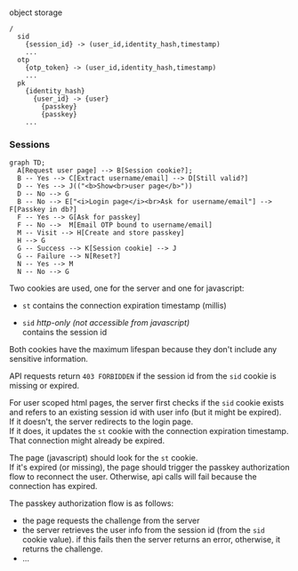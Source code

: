 #

object storage

```
/
  sid
    {session_id} -> (user_id,identity_hash,timestamp)
    ...
  otp
    {otp_token} -> (user_id,identity_hash,timestamp)
    ...  
  pk
    {identity_hash}
      {user_id} -> {user}
        {passkey}
        {passkey}
    ...
```

### Sessions

```mermaid
graph TD;
  A[Request user page] --> B[Session cookie?];
  B -- Yes --> C[Extract username/email] --> D[Still valid?]
  D -- Yes --> J(("<b>Show<br>user page</b>"))
  D -- No --> G
  B -- No --> E["<i>Login page</i><br>Ask for username/email"] --> F[Passkey in db?]
  F -- Yes --> G[Ask for passkey]
  F -- No -->  M[Email OTP bound to username/email]
  M -- Visit --> H[Create and store passkey]
  H --> G
  G -- Success --> K[Session cookie] --> J
  G -- Failure --> N[Reset?]
  N -- Yes --> M
  N -- No --> G
```

Two cookies are used, one for the server and one for javascript:

- `st`
  contains the connection expiration timestamp (millis)

- `sid`
  *http-only (not accessible from javascript)*<br>
  contains the session id

Both cookies have the maximum lifespan because they don't include any sensitive information.

API requests return `403 FORBIDDEN` if the session id from the `sid` cookie is missing or expired.

For user scoped html pages, the server first checks if the `sid` cookie exists and refers to an
existing session id with user info (but it might be expired).<br>
If it doesn't, the server redirects to the login page.<br>
If it does, it updates the `st` cookie with the connection expiration timestamp.
That connection might already be expired.

The page (javascript) should look for the `st` cookie.<br>
If it's expired (or missing), the page should trigger the passkey authorization flow to reconnect
the user. Otherwise, api calls will fail because the connection has expired.

The passkey authorization flow is as follows:

- the page requests the challenge from the server
- the server retrieves the user info from the session id (from the `sid` cookie value).
  if this fails then the server returns an error, otherwise, it returns the challenge.
- ...

